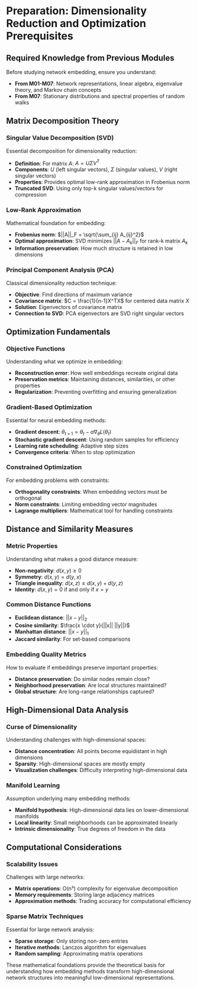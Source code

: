 # Preparation: Dimensionality Reduction and Optimization Prerequisites

## Required Knowledge from Previous Modules

Before studying network embedding, ensure you understand:
- **From M01-M07**: Network representations, linear algebra, eigenvalue theory, and Markov chain concepts
- **From M07**: Stationary distributions and spectral properties of random walks

## Matrix Decomposition Theory

### Singular Value Decomposition (SVD)
Essential decomposition for dimensionality reduction:
- **Definition**: For matrix $A$: $A = U \Sigma V^T$
- **Components**: $U$ (left singular vectors), $\Sigma$ (singular values), $V$ (right singular vectors)
- **Properties**: Provides optimal low-rank approximation in Frobenius norm
- **Truncated SVD**: Using only top-k singular values/vectors for compression

### Low-Rank Approximation
Mathematical foundation for embedding:
- **Frobenius norm**: $||A||_F = \sqrt{\sum_{ij} A_{ij}^2}$
- **Optimal approximation**: SVD minimizes $||A - A_k||_F$ for rank-k matrix $A_k$
- **Information preservation**: How much structure is retained in low dimensions

### Principal Component Analysis (PCA)
Classical dimensionality reduction technique:
- **Objective**: Find directions of maximum variance
- **Covariance matrix**: $C = \frac{1}{n-1}X^TX$ for centered data matrix $X$
- **Solution**: Eigenvectors of covariance matrix
- **Connection to SVD**: PCA eigenvectors are SVD right singular vectors

## Optimization Fundamentals

### Objective Functions
Understanding what we optimize in embedding:
- **Reconstruction error**: How well embeddings recreate original data
- **Preservation metrics**: Maintaining distances, similarities, or other properties
- **Regularization**: Preventing overfitting and ensuring generalization

### Gradient-Based Optimization
Essential for neural embedding methods:
- **Gradient descent**: $\theta_{t+1} = \theta_t - \alpha \nabla_\theta L(\theta_t)$
- **Stochastic gradient descent**: Using random samples for efficiency
- **Learning rate scheduling**: Adaptive step sizes
- **Convergence criteria**: When to stop optimization

### Constrained Optimization
For embedding problems with constraints:
- **Orthogonality constraints**: When embedding vectors must be orthogonal
- **Norm constraints**: Limiting embedding vector magnitudes
- **Lagrange multipliers**: Mathematical tool for handling constraints

## Distance and Similarity Measures

### Metric Properties
Understanding what makes a good distance measure:
- **Non-negativity**: $d(x,y) \geq 0$
- **Symmetry**: $d(x,y) = d(y,x)$
- **Triangle inequality**: $d(x,z) \leq d(x,y) + d(y,z)$
- **Identity**: $d(x,y) = 0$ if and only if $x = y$

### Common Distance Functions
- **Euclidean distance**: $||x - y||_2$
- **Cosine similarity**: $\frac{x \cdot y}{||x|| ||y||}$
- **Manhattan distance**: $||x - y||_1$
- **Jaccard similarity**: For set-based comparisons

### Embedding Quality Metrics
How to evaluate if embeddings preserve important properties:
- **Distance preservation**: Do similar nodes remain close?
- **Neighborhood preservation**: Are local structures maintained?
- **Global structure**: Are long-range relationships captured?

## High-Dimensional Data Analysis

### Curse of Dimensionality
Understanding challenges with high-dimensional spaces:
- **Distance concentration**: All points become equidistant in high dimensions
- **Sparsity**: High-dimensional spaces are mostly empty
- **Visualization challenges**: Difficulty interpreting high-dimensional data

### Manifold Learning
Assumption underlying many embedding methods:
- **Manifold hypothesis**: High-dimensional data lies on lower-dimensional manifolds
- **Local linearity**: Small neighborhoods can be approximated linearly
- **Intrinsic dimensionality**: True degrees of freedom in the data

## Computational Considerations

### Scalability Issues
Challenges with large networks:
- **Matrix operations**: O(n³) complexity for eigenvalue decomposition
- **Memory requirements**: Storing large adjacency matrices
- **Approximation methods**: Trading accuracy for computational efficiency

### Sparse Matrix Techniques
Essential for large network analysis:
- **Sparse storage**: Only storing non-zero entries
- **Iterative methods**: Lanczos algorithm for eigenvalues
- **Random sampling**: Approximating matrix operations

These mathematical foundations provide the theoretical basis for understanding how embedding methods transform high-dimensional network structures into meaningful low-dimensional representations.